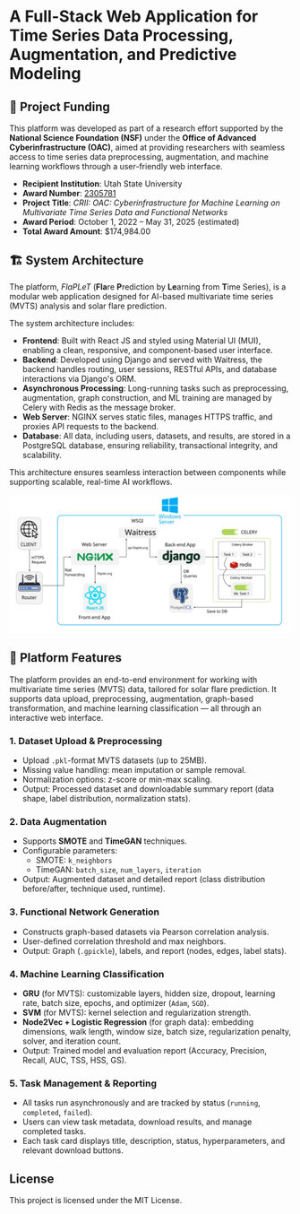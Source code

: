 # A Full-Stack Web Application for Time Series Data Processing, Augmentation, and Predictive Modeling

## 📑 Project Funding

This platform was developed as part of a research effort supported by the **National Science Foundation (NSF)** under the **Office of Advanced Cyberinfrastructure (OAC)**, aimed at providing researchers with seamless access to time series data preprocessing, augmentation, and machine learning workflows through a user-friendly web interface.

- **Recipient Institution**: Utah State University  
- **Award Number**: [2305781](https://www.nsf.gov/awardsearch/showAward?AWD_ID=2305781&HistoricalAwards=false)  
- **Project Title**: *CRII: OAC: Cyberinfrastructure for Machine Learning on Multivariate Time Series Data and Functional Networks*  
- **Award Period**: October 1, 2022 – May 31, 2025 (estimated)  
- **Total Award Amount**: $174,984.00

## 🏗️ System Architecture

The platform, *FlaPLeT* (**Fla**re **P**rediction by **Le**arning from **T**ime Series), is a modular web application designed for AI-based multivariate time series (MVTS) analysis and solar flare prediction.

The system architecture includes:

- **Frontend**: Built with React JS and styled using Material UI (MUI), enabling a clean, responsive, and component-based user interface.
- **Backend**: Developed using Django and served with Waitress, the backend handles routing, user sessions, RESTful APIs, and database interactions via Django's ORM.
- **Asynchronous Processing**: Long-running tasks such as preprocessing, augmentation, graph construction, and ML training are managed by Celery with Redis as the message broker.
- **Web Server**: NGINX serves static files, manages HTTPS traffic, and proxies API requests to the backend.
- **Database**: All data, including users, datasets, and results, are stored in a PostgreSQL database, ensuring reliability, transactional integrity, and scalability.

This architecture ensures seamless interaction between components while supporting scalable, real-time AI workflows.

<img src="Architecture.svg" width="600" alt="AI Web App Architecture" title="AI Web App Architecture">

## 🚀 Platform Features

The platform provides an end-to-end environment for working with multivariate time series (MVTS) data, tailored for solar flare prediction. It supports data upload, preprocessing, augmentation, graph-based transformation, and machine learning classification — all through an interactive web interface.

### 1. Dataset Upload & Preprocessing
- Upload `.pkl`-format MVTS datasets (up to 25MB).
- Missing value handling: mean imputation or sample removal.
- Normalization options: z-score or min-max scaling.
- Output: Processed dataset and downloadable summary report (data shape, label distribution, normalization stats).

### 2. Data Augmentation
- Supports **SMOTE** and **TimeGAN** techniques.
- Configurable parameters:
  - SMOTE: `k_neighbors`
  - TimeGAN: `batch_size`, `num_layers`, `iteration`
- Output: Augmented dataset and detailed report (class distribution before/after, technique used, runtime).

### 3. Functional Network Generation
- Constructs graph-based datasets via Pearson correlation analysis.
- User-defined correlation threshold and max neighbors.
- Output: Graph (`.gpickle`), labels, and report (nodes, edges, label stats).

### 4. Machine Learning Classification
- **GRU** (for MVTS): customizable layers, hidden size, dropout, learning rate, batch size, epochs, and optimizer (`Adam`, `SGD`).
- **SVM** (for MVTS): kernel selection and regularization strength.
- **Node2Vec + Logistic Regression** (for graph data): embedding dimensions, walk length, window size, batch size, regularization penalty, solver, and iteration count.
- Output: Trained model and evaluation report (Accuracy, Precision, Recall, AUC, TSS, HSS, GS).

### 5. Task Management & Reporting
- All tasks run asynchronously and are tracked by status (`running`, `completed`, `failed`).
- Users can view task metadata, download results, and manage completed tasks.
- Each task card displays title, description, status, hyperparameters, and relevant download buttons.

## License

This project is licensed under the MIT License.
